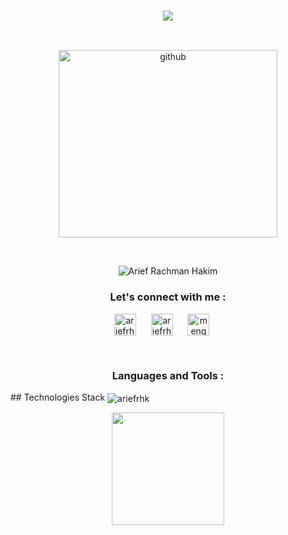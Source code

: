 


<!-- <h1 align="center">Hi, I'm Arief Rachman Hakim <img src="https://media.giphy.com/media/hvRJCLFzcasrR4ia7z/giphy.gif" height="35px" width="35px"></h1> -->
<!-- 
<h3 align="center">
  Hi, Welcome to my profile
  <img src="https://media.giphy.com/media/hvRJCLFzcasrR4ia7z/giphy.gif" width="28">
</h3> -->

<h3 align="center">
  <a href="https://git.io/typing-svg">
    <img src="https://readme-typing-svg.herokuapp.com?font=Fira+code&size=30&duration=3000&pause=1000&color=E4E4E4&background=000000E4&center=true&vCenter=true&width=435&lines=Hi,There👋;I'm+Arief+Rachman+Hakim;Road+to+Full-stack+Dev;Proj.+Based+Learning;Nice+to+meet+you!">
  </a>
</h3>

<!-- <h3 align="center">A passionate tukang ngoding serabutan</h3> -->
<br>

<p align="center"><img src='https://github.com/ariefhk/Profile/blob/main/code.gif' alt='github' height='300' width='350' ></p>
<br>

<p align="center"> <img src="https://komarev.com/ghpvc/?username=ariefhk&label=Profile%20views&color=0e75b6&style=flat" alt="Arief Rachman Hakim" /> </p>
<h3 align="center">Let's connect with me :</h3>
<!-- <p align="center">
<a href="https://linkedin.com/in/ariefrhk" target="blank"  style="padding-right:10px;"><img align="center" src="https://raw.githubusercontent.com/rahuldkjain/github-profile-readme-generator/master/src/images/icons/Social/linked-in-alt.svg" alt="ariefrhk" width="35px" /></a>
<a href="https://instagram.com/ariefrh.dev" target="blank" style="padding-right:10px;"><img align="center" src="https://raw.githubusercontent.com/rahuldkjain/github-profile-readme-generator/master/src/images/icons/Social/instagram.svg" alt="ariefrh.dev"  width="35px" /></a>
<a href="https://www.youtube.com/channel/UCh-ogojKcj7FwhKSHNL_Vwg" target="blank" style="padding-right:10px;"><img align="center" src="https://raw.githubusercontent.com/rahuldkjain/github-profile-readme-generator/master/src/images/icons/Social/youtube.svg" alt="mengoding id" width="35px" /></a>
</p> -->
<p align="center">
<img align="center"  style="padding-right:20px;" src="https://raw.githubusercontent.com/rahuldkjain/github-profile-readme-generator/master/src/images/icons/Social/linked-in-alt.svg" alt="ariefrhk" width="35px" />
<img align="center"  style="padding-right:20px;" src="https://raw.githubusercontent.com/rahuldkjain/github-profile-readme-generator/master/src/images/icons/Social/instagram.svg" alt="ariefrh.dev"  width="35px" />
<img align="center"  style="padding-right:20px;" src="https://raw.githubusercontent.com/rahuldkjain/github-profile-readme-generator/master/src/images/icons/Social/youtube.svg" alt="mengoding id" width="35px" />
</p>

<br>
<h3 align="center">Languages and Tools :</h3>
## Technologies Stack

<img align="center"   src="https://img.shields.io/badge/Python-FFD43B?style=for-the-badge&logo=python&logoColor=darkgreen" alt="ariefrhk"  />





<br>




<p align="center"><img height="180em" src="https://github-readme-stats.vercel.app/api/top-langs/?username=ariefhk&layout=compact&theme=github_dark&langs_count=8" /></p>
<!-- <p align="center">
</p> -->
<!-- <a href="https://github.com/ariefhk"></a> -->
<!--
<img height="180em" src="https://github-readme-stats.vercel.app/api?username=ariefhk&count_private=true&show_icons=true&theme=github_dark" /> 

-->

<!--
**ariefhk/ariefhk** is a ✨ _special_ ✨ repository because its `README.md` (this file) appears on your GitHub profile.
Hi there 👋, Welcome to my Profile
Here are some ideas to get you started:
![GitHub streak stats](https://github-readme-streak-stats.herokuapp.com/?user=ariefhk)  
<br>
<p>Semoga Bermanfaat</p>

<br>

- 🔭 I’m currently working on ...
- 🌱 I’m currently learning ...
- 👯 I’m looking to collaborate on ...
- 🤔 I’m looking for help with ...
- 💬 Ask me about ...
- 📫 How to reach me: ...
- 😄 Pronouns: ...
- ⚡ Fun fact: ...
-->
